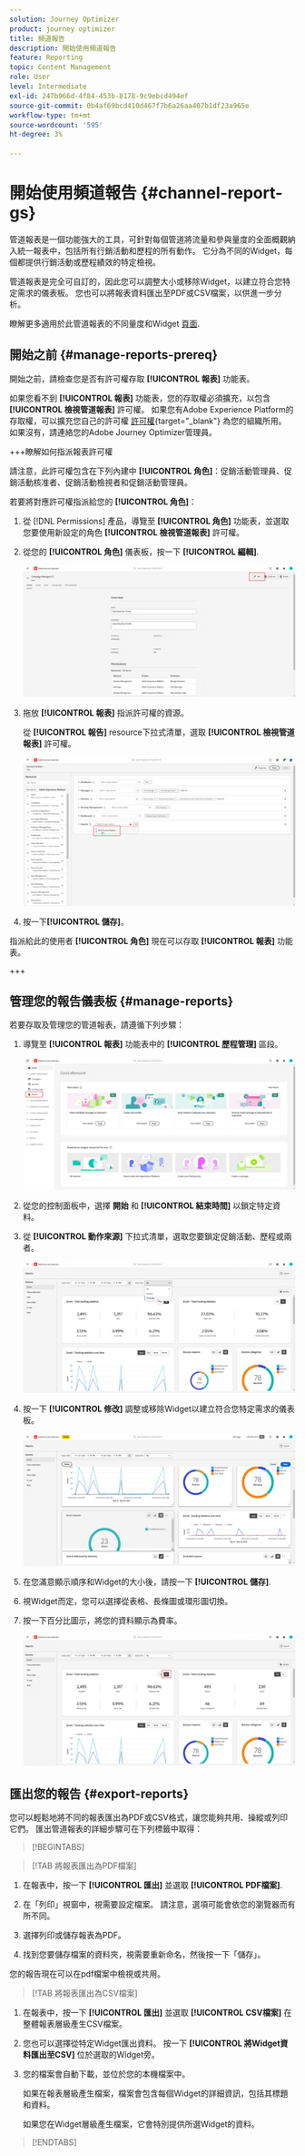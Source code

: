 ```yaml
---
solution: Journey Optimizer
product: journey optimizer
title: 頻道報告
description: 開始使用頻道報告
feature: Reporting
topic: Content Management
role: User
level: Intermediate
exl-id: 247b966d-4f84-453b-8178-9c9ebcd494ef
source-git-commit: 0b4af69bcd410d467f7b6a26aa407b1df23a965e
workflow-type: tm+mt
source-wordcount: '595'
ht-degree: 3%

---
```


# 開始使用頻道報告 {#channel-report-gs}

管道報表是一個功能強大的工具，可針對每個管道將流量和參與量度的全面概觀納入統一報表中，包括所有行銷活動和歷程的所有動作。 它分為不同的Widget，每個都提供行銷活動或歷程績效的特定檢視。

管道報表是完全可自訂的，因此您可以調整大小或移除Widget，以建立符合您特定需求的儀表板。 您也可以將報表資料匯出至PDF或CSV檔案，以供進一步分析。

瞭解更多適用於此管道報表的不同量度和Widget [頁面](channel-report.md).

## 開始之前 {#manage-reports-prereq}

開始之前，請檢查您是否有許可權存取 **[!UICONTROL 報表]** 功能表。

如果您看不到 **[!UICONTROL 報表]** 功能表，您的存取權必須擴充，以包含 **[!UICONTROL 檢視管道報表]** 許可權。 如果您有Adobe Experience Platform的存取權，可以擴充您自己的許可權 [許可權](https://experienceleague.adobe.com/docs/experience-platform/access-control/home.html?lang=zh-Hant){target="_blank"} 為您的組織所用。 如果沒有，請連絡您的Adobe Journey Optimizer管理員。

+++瞭解如何指派報表許可權

請注意，此許可權包含在下列內建中 **[!UICONTROL 角色]**：促銷活動管理員、促銷活動核准者、促銷活動檢視者和促銷活動管理員。

若要將對應許可權指派給您的 **[!UICONTROL 角色]**：

1. 從 [!DNL Permissions] 產品，導覽至 **[!UICONTROL 角色]** 功能表，並選取您要使用新設定的角色 **[!UICONTROL 檢視管道報表]** 許可權。

1. 從您的 **[!UICONTROL 角色]** 儀表板，按一下 **[!UICONTROL 編輯]**.

   ![](assets/channel_permission_1.png)

1. 拖放 **[!UICONTROL 報表]** 指派許可權的資源。

   從 **[!UICONTROL 報告]** resource下拉式清單，選取 **[!UICONTROL 檢視管道報表]** 許可權。

   ![](assets/channel_permission_2.png)

1. 按一下&#x200B;**[!UICONTROL 儲存]**。

指派給此的使用者 **[!UICONTROL 角色]** 現在可以存取 **[!UICONTROL 報表]** 功能表。

+++

## 管理您的報告儀表板 {#manage-reports}

若要存取及管理您的管道報表，請遵循下列步驟：

1. 導覽至 **[!UICONTROL 報表]** 功能表中的 **[!UICONTROL 歷程管理]** 區段。

   ![](assets/channel_report_1.png)

1. 從您的控制面板中，選擇 **開始** 和 **[!UICONTROL 結束時間]** 以鎖定特定資料。

1. 從 **[!UICONTROL 動作來源]** 下拉式清單，選取您要鎖定促銷活動、歷程或兩者。

   ![](assets/channel_report_2.png)

1. 按一下 **[!UICONTROL 修改]** 調整或移除Widget以建立符合您特定需求的儀表板。

   ![](assets/channel_report_3.png)

1. 在您滿意顯示順序和Widget的大小後，請按一下 **[!UICONTROL 儲存]**.

1. 視Widget而定，您可以選擇從表格、長條圖或環形圖切換。

1. 按一下百分比圖示，將您的資料顯示為費率。

   ![](assets/channel_report_4.png)

## 匯出您的報告 {#export-reports}

您可以輕鬆地將不同的報表匯出為PDF或CSV格式，讓您能夠共用、操縱或列印它們。 匯出管道報表的詳細步驟可在下列標籤中取得：

>[!BEGINTABS]

>[!TAB 將報表匯出為PDF檔案]

1. 在報表中，按一下 **[!UICONTROL 匯出]** 並選取 **[!UICONTROL PDF檔案]**.

1. 在「列印」視窗中，視需要設定檔案。 請注意，選項可能會依您的瀏覽器而有所不同。

1. 選擇列印或儲存報表為PDF。

1. 找到您要儲存檔案的資料夾，視需要重新命名，然後按一下「儲存」。

您的報告現在可以在pdf檔案中檢視或共用。

>[!TAB 將報表匯出為CSV檔案]

1. 在報表中，按一下 **[!UICONTROL 匯出]** 並選取 **[!UICONTROL CSV檔案]** 在整體報表層級產生CSV檔案。

1. 您也可以選擇從特定Widget匯出資料。 按一下 **[!UICONTROL 將Widget資料匯出至CSV]** 位於選取的Widget旁。

1. 您的檔案會自動下載，並位於您的本機檔案中。

   如果在報表層級產生檔案，檔案會包含每個Widget的詳細資訊，包括其標題和資料。

   如果您在Widget層級產生檔案，它會特別提供所選Widget的資料。

>[!ENDTABS]

